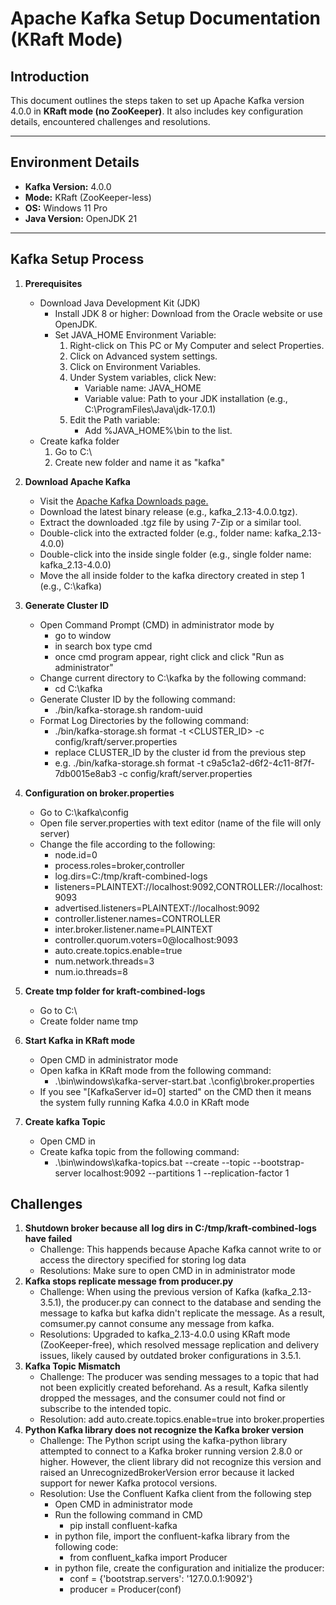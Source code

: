 # Apache Kafka Setup Documentation (KRaft Mode)

## Introduction

This document outlines the steps taken to set up Apache Kafka version 4.0.0 in **KRaft mode (no ZooKeeper)**. It also includes key configuration details, encountered challenges and resolutions.

---

## Environment Details

- **Kafka Version:** 4.0.0
- **Mode:** KRaft (ZooKeeper-less)
- **OS:** Windows 11 Pro
- **Java Version:** OpenJDK 21

---

## Kafka Setup Process

1. **Prerequisites**
    - Download Java Development Kit (JDK)
        - Install JDK 8 or higher: Download from the Oracle website or use OpenJDK.
        - Set JAVA_HOME Environment Variable:
            1. Right-click on This PC or My Computer and select Properties.
            2. Click on Advanced system settings.
            3. Click on Environment Variables.
            4. Under System variables, click New:
                - Variable name: JAVA_HOME
                - Variable value: Path to your JDK installation (e.g., C:\ProgramFiles\Java\jdk-17.0.1)
            5. Edit the Path variable:
                - Add %JAVA_HOME%\bin to the list.
    - Create kafka folder
        1. Go to C:\
        2. Create new folder and name it as "kafka"

2. **Download Apache Kafka**
    - Visit the [Apache Kafka Downloads page.](https://link-url-here.org)
    - Download the latest binary release (e.g., kafka_2.13-4.0.0.tgz).
    - Extract the downloaded .tgz file by using 7-Zip or a similar tool.
    - Double-click into the extracted folder (e.g., folder name: kafka_2.13-4.0.0)
    - Double-click into the inside single folder (e.g., single folder name: kafka_2.13-4.0.0)
    - Move the all inside folder to the kafka directory created in step 1 (e.g., C:\kafka)

3. **Generate Cluster ID**
    - Open Command Prompt (CMD) in administrator mode by 
        - go to window
        - in search box type cmd
        - once cmd program appear, right click and click "Run as administrator"
    - Change current directory to C:\kafka by the following command:
        - cd C:\kafka
    - Generate Cluster ID by the following command:
        - ./bin/kafka-storage.sh random-uuid
    - Format Log Directories by the following command:
        - ./bin/kafka-storage.sh format -t <CLUSTER_ID> -c config/kraft/server.properties
        - replace CLUSTER_ID by the cluster id from the previous step 
        - e.g. ./bin/kafka-storage.sh format -t c9a5c1a2-d6f2-4c11-8f7f-7db0015e8ab3 -c config/kraft/server.properties

4. **Configuration on broker.properties**
    - Go to C:\kafka\config
    - Open file server.properties with text editor (name of the file will only server)
    - Change the file according to the following:
        - node.id=0
        - process.roles=broker,controller
        - log.dirs=C:/tmp/kraft-combined-logs
        - listeners=PLAINTEXT://localhost:9092,CONTROLLER://localhost:9093
        - advertised.listeners=PLAINTEXT://localhost:9092
        - controller.listener.names=CONTROLLER
        - inter.broker.listener.name=PLAINTEXT
        - controller.quorum.voters=0@localhost:9093
        - auto.create.topics.enable=true
        - num.network.threads=3
        - num.io.threads=8

5. **Create tmp folder for kraft-combined-logs**
    - Go to C:\
    - Create folder name tmp 

6. **Start Kafka in KRaft mode**
    - Open CMD in administrator mode
    - Open kafka in KRaft mode from the following command:
        - .\bin\windows\kafka-server-start.bat .\config\broker.properties
    - If you see "[KafkaServer id=0] started" on the CMD then it means the system fully running Kafka 4.0.0 in KRaft mode

7. **Create kafka Topic**
    - Open CMD in 
    - Create kafka topic from the following command:
        - .\bin\windows\kafka-topics.bat --create --topic <TopicName> --bootstrap-server localhost:9092 --partitions 1 --replication-factor 1

## Challenges

1. **Shutdown broker because all log dirs in C:/tmp/kraft-combined-logs have failed**
    - Challenge: This happends because Apache Kafka cannot write to or access the directory specified for storing log data
    - Resolutions: Make sure to open CMD in in administrator mode
2. **Kafka stops replicate message from producer.py**
    - Challenge: When using the previous version of Kafka (kafka_2.13-3.5.1), the producer.py can connect to the database and sending the message to kafka but kafka didn't replicate the message. As a result, comsumer.py cannot consume any message from kafka.
    - Resolutions: Upgraded to kafka_2.13-4.0.0 using KRaft mode (ZooKeeper-free), which resolved message replication and delivery issues, likely caused by outdated broker configurations in 3.5.1.
3. **Kafka Topic Mismatch**
    - Challenge: The producer was sending messages to a topic that had not been explicitly created beforehand. As a result, Kafka silently dropped the messages, and the consumer could not find or subscribe to the intended topic.
    - Resolution: add auto.create.topics.enable=true into broker.properties
4. **Python Kafka library does not recognize the Kafka broker version**
    - Challenge: The Python script using the kafka-python library attempted to connect to a Kafka broker running version 2.8.0 or higher. However, the client library did not recognize this version and raised an UnrecognizedBrokerVersion error because it lacked support for newer Kafka protocol versions.
    - Resolution: Use the Confluent Kafka client from the following step
        - Open CMD in administrator mode
        - Run the following command in CMD
            - pip install confluent-kafka 
        - in python file, import the confluent-kafka library from the following code:
            - from confluent_kafka import Producer
        - in python file, create the configuration and initialize the producer:
            - conf = {'bootstrap.servers': '127.0.0.1:9092'}
            - producer = Producer(conf)